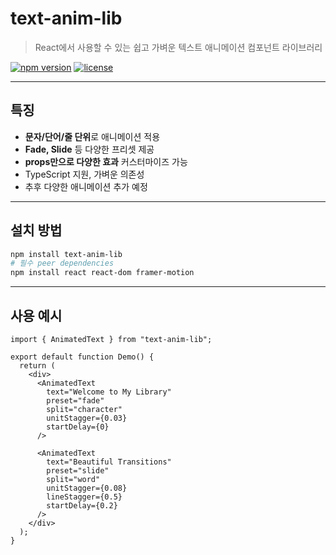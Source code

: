# text-anim-lib

> React에서 사용할 수 있는 쉽고 가벼운 텍스트 애니메이션 컴포넌트 라이브러리

[![npm version](https://img.shields.io/npm/v/text-anim-lib)](https://www.npmjs.com/package/text-anim-lib)
[![license](https://img.shields.io/npm/l/text-anim-lib)](LICENSE)

---

## 특징

- **문자/단어/줄 단위**로 애니메이션 적용
- **Fade, Slide** 등 다양한 프리셋 제공
- **props만으로 다양한 효과** 커스터마이즈 가능
- TypeScript 지원, 가벼운 의존성
- 추후 다양한 애니메이션 추가 예정

---

## 설치 방법

```bash
npm install text-anim-lib
# 필수 peer dependencies
npm install react react-dom framer-motion
```

---

## 사용 예시

```tsx
import { AnimatedText } from "text-anim-lib";

export default function Demo() {
  return (
    <div>
      <AnimatedText
        text="Welcome to My Library"
        preset="fade"
        split="character"
        unitStagger={0.03}
        startDelay={0}
      />

      <AnimatedText
        text="Beautiful Transitions"
        preset="slide"
        split="word"
        unitStagger={0.08}
        lineStagger={0.5}
        startDelay={0.2}
      />
    </div>
  );
}
```
